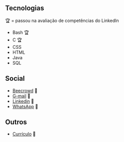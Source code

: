 ## Tecnologias
🏆 = passou na avaliação de competências do LinkedIn
* Bash 🏆
* C 🏆
* CSS
* HTML
* Java
* SQL

## Social
* [Beecrowd](https://www.beecrowd.com.br/judge/pt/profile/853225) :link:
* [G-mail](mailto:gabriel.lcifba@gmail.com) :link:
* [Linkedin](https://www.linkedin.com/in/gabriel-cavalcante-225076242) :link:
* [WhatsApp](http://wa.me/5574981343313) :link:

## Outros
* [Currículo](https://zolppy.github.io/zolppy) :link:
